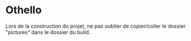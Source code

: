 # Othello

Lors de la construction du projet, ne pas oublier de copier/coller le dossier "pictures" dans le dossier du build.
